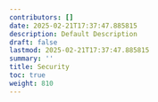 ```yaml
---
contributors: []
date: 2025-02-21T17:37:47.885815
description: Default Description
draft: false
lastmod: 2025-02-21T17:37:47.885815
summary: ''
title: Security
toc: true
weight: 810
---
```



